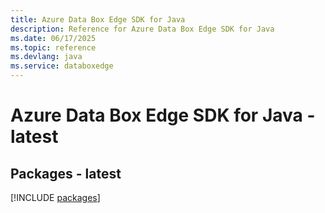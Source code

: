 ```yaml
---
title: Azure Data Box Edge SDK for Java
description: Reference for Azure Data Box Edge SDK for Java
ms.date: 06/17/2025
ms.topic: reference
ms.devlang: java
ms.service: databoxedge
---
```

# Azure Data Box Edge SDK for Java - latest
## Packages - latest
[!INCLUDE [packages](data-box-edge-index.md)]
